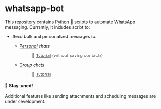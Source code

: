 # whatsapp-bot
This repository contains [Python](https://www.python.org/) 🐍 scripts to automate [WhatsApp](https://www.whatsapp.com/) messaging. Currently, it includes script to:


- Send bulk and personalized messages to:<br>
    - *[Personal](https://github.com/Sandreke/WhatsApp-Bulk-and-Customized-Messages-Without-Saving-Contacts/blob/main/sender.ipynb) chats*
        > 🎥 [Tutorial](https://youtu.be/C19lPqeRrqY) (without saving contacts)<br>

    - *[Group](https://github.com/Sandreke/whatsapp-bot/blob/main/groups.ipynb) chats*
        > 🎥 [Tutorial](https://youtu.be/8ooV6nYTCb0)<br>


#### 🚀 Stay tuned!
Additional features like sending attachments and scheduling messages are under development. 
